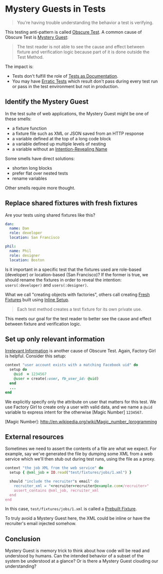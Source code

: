 # Mystery Guests in Tests

> You're having trouble understanding the behavior a test is verifying.

This testing anti-pattern is called [Obscure Test].
A common cause of Obscure Test is [Mystery Guest]:

[Obscure Test]: http://xunitpatterns.com/Obscure%20Test.html
[Mystery Guest]: http://xunitpatterns.com/Obscure%20Test.html#Mystery%20Guest

> The test reader is not able to see the cause and effect between fixture and
> verification logic because part of it is done outside the Test Method.

The impact is:

* Tests don't fulfill the role of [Tests as Documentation].
* You may have [Erratic Tests] which result don't pass during every test run or
  pass in the test environment but not in production.

[Tests as Documentation]: http://xunitpatterns.com/Goals%20of%20Test%20Automation.html#Tests%20as%20Documentation
[Erratic Tests]: http://xunitpatterns.com/Erratic%20Test.html

## Identify the Mystery Guest

In the test suite of web applications,
the Mystery Guest might be one of these smells:

* a fixture function
* a fixture file such as XML or JSON saved from an HTTP response
* a variable defined at the top of a long code block
* a variable defined up multiple levels of nesting
* a variable without an [Intention-Revealing Name]

[Intention-Revealing Name]: http://c2.com/cgi/wiki?IntentionRevealingNames

Some smells have direct solutions:

* shorten long blocks
* prefer flat over nested tests
* rename variables

Other smells require more thought.

## Replace shared fixtures with fresh fixtures

Are your tests using shared fixtures like this?

```yaml
dan:
  name: Dan
  role: developer
  location: San Francisco

phil:
  name: Phil
  role: designer
  location: Boston
```

Is it important in a specific test that the fixtures used
are role-based (developer) or location-based (San Francisco)?
If the former is true,
we should rename the fixtures in order to reveal the intention:
`users(:developer)` and `users(:designer)`.

What we call "creating objects with factories",
others call creating [Fresh Fixtures]
built using [Inline Setup].

[Fresh Fixtures]: http://xunitpatterns.com/Fresh%20Fixture.html
[Inline Setup]: http://xunitpatterns.com/Inline%20Setup.html

> Each test method creates a test fixture for its own private use.

This meets our goal for the test reader to better see the cause and effect
between fixture and verification logic.

## Set up only relevant information

[Irrelevant Information] is another cause of Obscure Test.
Again, Factory Girl is helpful.
Consider this setup:

[Irrelevant Information]: http://xunitpatterns.com/Obscure%20Test.html#Irrelevant%20Information

```ruby
context "user account exists with a matching Facebook uid" do
  setup do
    @uid  = 1234567
    @user = create(:user, fb_user_id: @uid)
  end
  ...
end
```

We explicitly specify only the attribute on user that matters for this test.
We use Factory Girl to create only a user with valid data,
and we name a `@uid` variable to express intent for the otherwise
[Magic Number] `1234567`.

[Magic Number]: http://en.wikipedia.org/wiki/Magic_number_(programming

## External resources

Sometimes we need to assert the contents of a file are what we expect.
For example, say we've generated the file by dumping some XML from a web service
which we'll then stub out during test runs, using the file as a proxy.

```ruby
context "the job XML from the web service" do
  setup { @xml_job = IO.read("test/fixtures/jobs/1.xml") }

  should "include the recruiter"s email" do
    recruiter_xml = "<recruiter>recruiter@example.com</recruiter>"
    assert_contains @xml_job, recruiter_xml
  end
end
```

In this case, `test/fixtures/jobs/1.xml` is called a [Prebuilt Fixture].

[Prebuilt Fixture]: http://xunitpatterns.com/Prebuilt%20Fixture.html

To truly avoid a Mystery Guest here,
the XML could be inline or have the recruiter's email injected somehow.

## Conclusion

Mystery Guest is memory trick to think about how code will be
read and understood by humans.
Can the intended behavior of a subset of the system be understood at a glance?
Or is there a Mystery Guest clouding our understanding?
